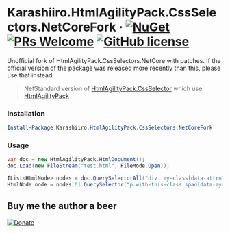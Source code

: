 # Karashiiro.HtmlAgilityPack.CssSelectors.NetCoreFork &middot; [![NuGet](https://img.shields.io/nuget/dt/Karashiiro.HtmlAgilityPack.CssSelectors.NetCoreFork.svg?style=flat-square)](https://www.nuget.org/packages/HtmlAgilityPack.CssSelectors.NetCore) [![PRs Welcome](https://img.shields.io/badge/PRs-welcome-brightgreen.svg?style=flat-square)](http://makeapullrequest.com) [![GitHub license](https://img.shields.io/badge/license-MIT-blue.svg?style=flat-square)](https://github.com/karashiiro/HtmlAgilityPack.CssSelectors.NetCore/blob/master/LICENSE)
Unofficial fork of HtmlAgilityPack.CssSelectors.NetCore with patches. If the official version of the package was released more recently than this, please use that instead.

> NetStandard version of [HtmlAgilityPack.CssSelector](https://github.com/hcesar/HtmlAgilityPack.CssSelector/blob/master/README.md)
> which use [HtmlAgilityPack](https://github.com/zzzprojects/html-agility-pack)

### Installation

```powershell
Install-Package Karashiiro.HtmlAgilityPack.CssSelectors.NetCoreFork
```

### Usage

```c#
var doc = new HtmlAgilityPack.HtmlDocument();
doc.Load(new FileStream("test.html", FileMode.Open));

IList<HtmlNode> nodes = doc.QuerySelectorAll("div .my-class[data-attr=123] > ul li");
HtmlNode node = nodes[0].QuerySelector("p.with-this-class span[data-myattr]");
```

## Buy ~~me~~ the author a beer
[![Donate](https://img.shields.io/badge/Donate-PayPal-green.svg)](https://www.paypal.me/trenoncourt/5)
